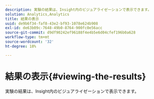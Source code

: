 ```yaml
---
description: 実験の結果は、Insight内のビジュアライゼーションで表示できます。
solution: Analytics,Analytics
title: 結果の表示
uuid: de9b6f34-faf8-43e2-bf93-1078e624b908
exl-id: de63b09c-7648-49b0-8764-900fc0e56acc
source-git-commit: d9df90242ef96188f4e4b5e6d04cfef196b0a628
workflow-type: tm+mt
source-wordcount: '32'
ht-degree: 18%

---
```


# 結果の表示{#viewing-the-results}

実験の結果は、Insight内のビジュアライゼーションで表示できます。
